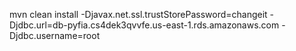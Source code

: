mvn clean install -Djavax.net.ssl.trustStorePassword=changeit -Djdbc.url=db-pyfia.cs4dek3qvvfe.us-east-1.rds.amazonaws.com -Djdbc.username=root
